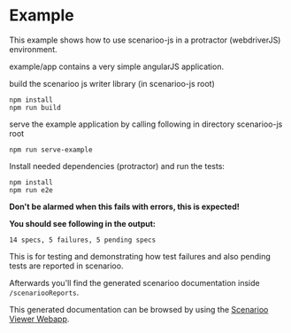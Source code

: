 # Example

This example shows how to use scenarioo-js in a protractor (webdriverJS) environment.

example/app contains a very simple angularJS application.

build the scenarioo js writer library (in scenarioo-js root)

```
npm install
npm run build
```

serve the example application
by calling following in directory scenarioo-js root

```
npm run serve-example
```

Install needed dependencies (protractor) and run the tests:

```
npm install
npm run e2e
```

**Don't be alarmed when this fails with errors, this is expected!**

**You should see following in the output:**<br/>
```
14 specs, 5 failures, 5 pending specs
```

This is for testing and demonstrating how test failures and also pending tests are reported in scenarioo.

Afterwards you'll find the generated scenarioo documentation inside `/scenariooReports`.

This generated documentation can be browsed by using the [Scenarioo Viewer Webapp](https://github.com/scenarioo/scenarioo).
